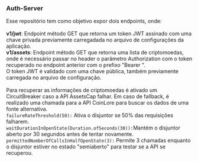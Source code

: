 ### Auth-Server
Esse repositório tem como objetivo expor dois endpoints, onde: </br></br>
**v1/jwt**: Endpoint método GET que retorna um token JWT assinado com uma chave privada previamente carregadada no arquivo de configurações da aplicação.</br>
**v1/assets**: Endpoint método GET que retorna uma lista de criptomoedas, onde é necessário passar no header o parâmetro Authorization com o token recuperado no endpoint anterior com o prefixo "Bearer ".  </br>
O token JWT é validado com uma chave pública, também previamente carregada no arquivo de configuração.</br></br>
Para recuperar as informações de criptomoedas é ativado um CircuitBreaker caso a API AssetsCap falhar. Em caso de fallback, é realizado uma chamada para a API CoinLore para buscar os dados de uma fonte alternativa.</br>
```failureRateThreshold(50):``` Ativa o disjuntor se 50% das requisições falharem.</br>
```waitDurationInOpenState(Duration.ofSeconds(30)):```Mantém o disjuntor aberto por 30 segundos antes de tentar novamente.</br>
```permittedNumberOfCallsInHalfOpenState(3):``` Permite 3 chamadas enquanto o disjuntor estiver no estado "semiaberto" para testar se a API se recuperou.</br>

